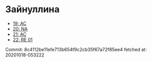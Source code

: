 # Зайнуллина
- [19: AC](19.md)
- [20: NA](20.md)
- [21: AC](21.md)
- [22: RE 01](22.md)

Commit: 8c4112be11efe713b654f9c2cb35f67a72f85ee4
 fetched at: 20201018-053222
